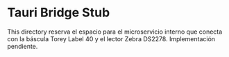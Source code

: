 # Tauri Bridge Stub

This directory reserva el espacio para el microservicio interno que conecta con la báscula Torey Label 40 y el lector Zebra DS2278. Implementación pendiente.
